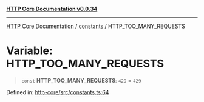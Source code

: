 [**HTTP Core Documentation v0.0.34**](../../README.md)

***

[HTTP Core Documentation](../../modules.md) / [constants](../README.md) / HTTP\_TOO\_MANY\_REQUESTS

# Variable: HTTP\_TOO\_MANY\_REQUESTS

> `const` **HTTP\_TOO\_MANY\_REQUESTS**: `429` = `429`

Defined in: [http-core/src/constants.ts:64](https://github.com/stonemjs/http-core/blob/eaa01dbfed8a1d56fab239821e27802dd54ab017/src/constants.ts#L64)

